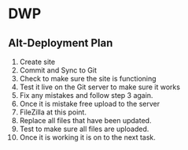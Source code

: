 # DWP

## Alt-Deployment Plan

1. Create site
2. Commit and Sync to Git
3. Check to make sure the site is functioning
  1. Test it live on the Git server to make sure it works
4. Fix any mistakes and follow step 3 again. 
5. Once it is mistake free upload to the server
  1. FileZilla at this point.
  2. Replace all files that have been updated.
  3. Test to make sure all files are uploaded.
6. Once it is working it is on to the next task.

